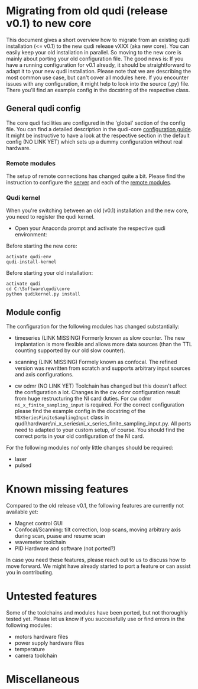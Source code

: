 # Migrating from old qudi (release v0.1) to new core 
This document gives a short overview how to migrate from an existing qudi installation (<= v0.1) to the new qudi release vXXX (aka new core).
You can easily keep your old installation in parallel. So moving to the new core is mainly about porting your old
configuration file.
The good news is: If you have a running configuration for v0.1 already,
it should be straightforward to adapt it to your new qudi installation.
Please note that we are describing the most common use case, but can't cover all modules here. If you encounter issues with any configuration, it might help to look into the source (.py) file. There you'll find an example config in the docstring of the respective class.

## General qudi config

The core qudi facilities are configured in the 'global' section of the config file. You can find a detailed description in the qudi-core [configuration guide](https://github.com/Ulm-IQO/qudi-core/blob/main/docs/design_concepts/configuration.md).
It might be instructive to have a look at the respective section in the default config (NO LINK YET) which sets up a dummy configuration without real hardware.

### Remote modules

The setup of remote connections has changed quite a bit. Please find the instruction to configure the [server](https://github.com/Ulm-IQO/qudi-core/blob/main/docs/design_concepts/configuration.md#remote_modules_server) and each of the [remote modules](https://github.com/Ulm-IQO/qudi-core/blob/main/docs/design_concepts/configuration.md#Remote%20Module).

### Qudi kernel

When you're switching between an old (v0.1) installation and the new core, you need to register the qudi kernel.
- Open your Anaconda prompt and activate the respective qudi environment:

Before starting the new core:

    activate qudi-env
    qudi-install-kernel

Before starting your old installation:

    activate qudi 
    cd C:\Software\qudi\core
    python qudikernel.py install

## Module config

The configuration for the following modules has changed substantially:
- timeseries (LINK MISSING)
Formerly known as slow counter. The new implantation is more flexible and allows more data sources (than the TTL counting supported by our old slow counter).

- scanning (LINK MISSING)
Formely known as confocal. The refined version was rewritten from scratch and supports arbitrary input sources and axis configurations.

- cw odmr (NO LINK YET) Toolchain has changed but this doesn't affect the configuration a lot. Changes in the cw odmr configuration result from huge restructuring the NI card duties. For cw odmr `ni_x_finite_sampling_input` is required. For the correct configuration please find the example config in the docstring of the `NIXSeriesFiniteSamplingInput` class in qudi\hardware\ni_x_series\ni_x_series_finite_sampling_input.py. All ports need to adapted to your custom setup, of course. You should find the correct ports in your old configuration of the NI card. 

For the following modules no/ only little changes should be required:
- laser
- pulsed


# Known missing features 
Compared to the old release v0.1, the following features are currently not available yet:
- Magnet control GUI
- Confocal/Scanning: tilt correction, loop scans, moving arbitrary axis during scan, puase and resume scan  
- wavemeter toolchain
- PID Hardware and software (not ported?)

In case you need these features, please reach out to us to discuss how to move forward.
We might have already started to port a feature or can assist you in contributing.

# Untested features
Some of the toolchains and modules have been ported, but not thoroughly tested yet.
Please let us know if you successfully use or find errors in the following modules:

- motors hardware files
- power supply hardware files
- temperature
- camera toolchain


# Miscellaneous

